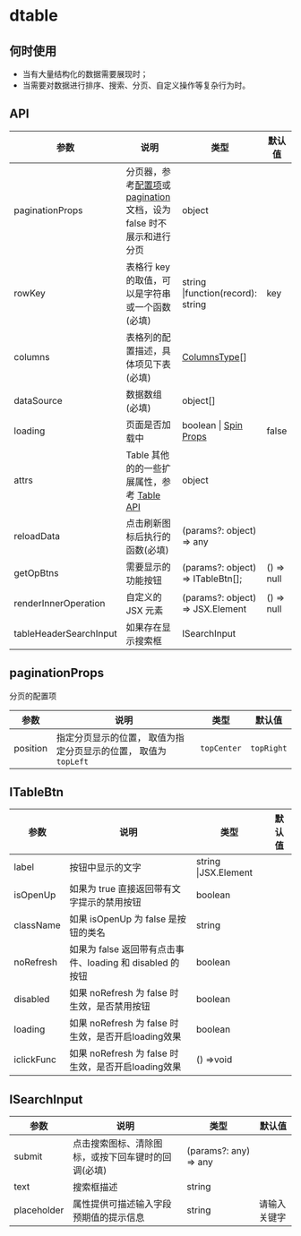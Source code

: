 # dtable

## 何时使用 

- 当有大量结构化的数据需要展现时；
- 当需要对数据进行排序、搜索、分页、自定义操作等复杂行为时。  

## API

| 参数                   | 说明                                                         | 类型                                                         | 默认值     |
| ---------------------- | ------------------------------------------------------------ | ------------------------------------------------------------ | ---------- |
| paginationProps        | 分页器，参考[配置项](https://ant.design/components/table-cn/#pagination)或 [pagination](https://ant.design/components/pagination-cn/) 文档，设为 false 时不展示和进行分页 | object                                                       |            |
| rowKey                 | 表格行 key 的取值，可以是字符串或一个函数(必填)              | string \|function(record): string                            | key        |
| columns                | 表格列的配置描述，具体项见下表(必填)                         | [ColumnsType](https://ant.design/components/table-cn/#Column)[] |            |
| dataSource             | 数据数组(必填)                                               | object[]                                                     |            |
| loading                | 页面是否加载中                                               | boolean \| [Spin Props](https://ant.design/components/spin-cn/#API) | false      |
| attrs                  | Table 其他的的一些扩展属性，参考 [Table API](https://ant.design/components/table-cn/#API) | object                                                       |            |
| reloadData             | 点击刷新图标后执行的函数(必填)                               | (params?: object) => any                                     |            |
| getOpBtns              | 需要显示的功能按钮                                           | (params?: object) => ITableBtn[];                            | () => null |
| renderInnerOperation   | 自定义的 JSX 元素                                            | (params?: object) => JSX.Element                             | () => null |
| tableHeaderSearchInput | 如果存在显示搜索框                                           | ISearchInput                     |            |

## paginationProps

分页的配置项

| 参数     | 说明                                                         | 类型  | 默认值          |
| -------- | ------------------------------------------------------------ | ----- | --------------- |
| position | 指定分页显示的位置， 取值为指定分页显示的位置， 取值为`topLeft` |`topCenter` |`topRight` |`bottomLeft` |`bottomCenter` |`bottomRight` | Array | [`bottomRight`] |

## ITableBtn

| 参数       | 说明                                                      | 类型                 | 默认值 |
| ---------- | --------------------------------------------------------- | -------------------- | ------ |
| label      | 按钮中显示的文字                                          | string \|JSX.Element |        |
| isOpenUp   | 如果为 true 直接返回带有文字提示的禁用按钮                | boolean              |        |
| className  | 如果 isOpenUp 为 false 是按钮的类名                       | string               |        |
| noRefresh  | 如果为 false 返回带有点击事件、loading 和 disabled 的按钮 | boolean              |        |
| disabled   | 如果 noRefresh 为 false 时生效，是否禁用按钮              | boolean              |        |
| loading    | 如果 noRefresh 为 false 时生效，是否开启loading效果       | boolean              |        |
| iclickFunc | 如果 noRefresh 为 false 时生效，是否开启loading效果       | () =>void            |        |

## ISearchInput

| 参数        | 说明                                               | 类型                     | 默认值       |
| ----------- | -------------------------------------------------- | ------------------------ | ------------ |
| submit      | 点击搜索图标、清除图标，或按下回车键时的回调(必填) | (params?: any) => any |              |
| text        | 搜索框描述                                         | string                   |              |
| placeholder | 属性提供可描述输入字段预期值的提示信息             | string                   | 请输入关键字 |

